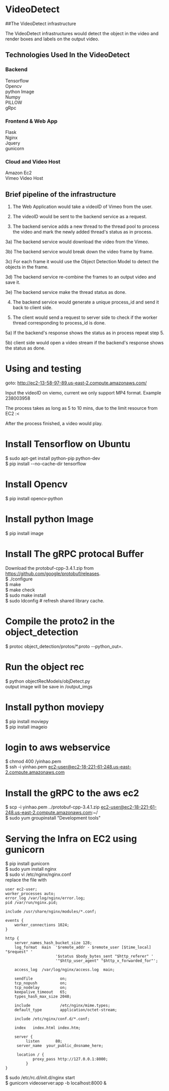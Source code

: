 # VideoDetect
##The VideoDetect infrastructure

The VideoDetect infrastructures would detect the object in the video and render boxes and labels on the output video.<br />

## Technologies Used In the VideoDetect

### Backend
Tensorflow<br />
Opencv<br />
python Image<br />
Numpy<br />
PILLOW<br />
gRpc<br />

### Frontend & Web App
Flask<br />
Nginx<br />
Jquery<br />
gunicorn<br />

### Cloud and Video Host
Amazon Ec2<br />
Vimeo Video Host<br />

## Brief pipeline of the infrastructure

1) The Web Application would take a videoID of Vimeo from the user.<br />

2) The videoID would be sent to the backend service as a request.<br />

3) The backend service adds a new thread to the thread pool to process the video and mark the newly added thread's status as in process.<br />

3a) The backend service would download the video from the Vimeo.<br />

3b) The backend service would break down the video frame by frame.<br />

3c) For each frame it would use the Object Detection Model to detect the objects in the frame.<br />

3d) The backend service re-combine the frames to an output video and save it.<br />

3e) The backend service make the thread status as done.<br />

4) The backend service would generate a unique process_id and send it back to client side.<br />

5) The client would send a request to server side to check if the worker thread corresponding to process_id is done.<br />

5a) If the backend's response shows the status as in process repeat step 5.<br />

5b) client side would open a video stream if the backend's response shows the status as done.<br />


# Using and testing
goto: http://ec2-13-58-97-89.us-east-2.compute.amazonaws.com/<br />

Input the videoID on viemo, current we only support MP4 format. Example 238003958<br />

The process takes as long as 5 to 10 mins, due to the limit resource from EC2 :<<br />

After the process finished, a video would play.<br />



# Install Tensorflow on Ubuntu
$ sudo apt-get install python-pip python-dev <br />
$ pip install --no-cache-dir tensorflow <br />

# Install Opencv
$ pip install opencv-python <br />

# Install python Image
$ pip install image <br />

# Install The gRPC protocal Buffer
Download the protobuf-cpp-3.4.1.zip from https://github.com/google/protobuf/releases. <br />
$ ./configure <br />
$ make <br />
$ make check <br />
$ sudo make install <br />
$ sudo ldconfig # refresh shared library cache. <br />

# Compile the proto2 in the object_detection
$ protoc object_detection/protos/*.proto --python_out=. <br />

# Run the object rec
$ python objectRecModels/objDetect.py <br />
output image will be save in /output_imgs <br />

# Install python moviepy
$ pip install moviepy  <br />
$ pip install imageio  <br />

# login to aws webservice
$ chmod 400 /yinhao.pem  <br />
$ ssh -i yinhao.pem ec2-user@ec2-18-221-61-248.us-east-2.compute.amazonaws.com  <br />

# Install the gRPC to the aws ec2
$ scp -i yinhao.pem ../protobuf-cpp-3.4.1.zip ec2-user@ec2-18-221-61-248.us-east-2.compute.amazonaws.com:~/  <br />
$ sudo yum groupinstall "Development tools"  <br />

# Serving the Infra on EC2 using gunicorn <br />
$ pip install gunicorn <br />
$ sudo yum install nginx <br />
$ sudo vi /etc/nginx/nginx.conf <br />
 replace the file with <br />

```
user ec2-user;
worker_processes auto;
error_log /var/log/nginx/error.log;
pid /var/run/nginx.pid;

include /usr/share/nginx/modules/*.conf;

events {
    worker_connections 1024;
}

http {
    server_names_hash_bucket_size 128;
    log_format  main  '$remote_addr - $remote_user [$time_local] "$request" '
                      '$status $body_bytes_sent "$http_referer" '
                      '"$http_user_agent" "$http_x_forwarded_for"';

    access_log  /var/log/nginx/access.log  main;

    sendfile            on;
    tcp_nopush          on;
    tcp_nodelay         on;
    keepalive_timeout   65;
    types_hash_max_size 2048;

    include             /etc/nginx/mime.types;
    default_type        application/octet-stream;

    include /etc/nginx/conf.d/*.conf;

    index   index.html index.htm;

    server {
         listen       80;
   	 server_name  your_public_dnsname_here;

   	 location / {
        	proxy_pass http://127.0.0.1:8000;
    	 }	
}
```

$ sudo /etc/rc.d/init.d/nginx start <br />
$ gunicorn videoserver:app -b localhost:8000 & <br />


